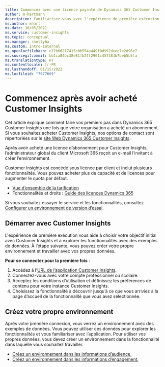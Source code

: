 ```yaml
---
title: Commencez avec une licence payante de Dynamics 365 Customer Insights
author: m-hartmann
description: Familiarisez-vous avec l'expérience de première exécution de Dynamics 365 Customer Insights et explorez ses fonctionnalités.
ms.author: mhart
ms.date: 10/05/2021
ms.service: customer-insights
ms.topic: conceptual
ms.manager: shellyha
ms.custom: intro-internal
ms.openlocfilehash: e17b66217415c0b554a449f0d992deec7e2d96e7
ms.sourcegitcommit: bb1ca84bc38e81fb2ff2961c457384b7beb5b5fa
ms.translationtype: HT
ms.contentlocale: fr-FR
ms.lasthandoff: 01/15/2022
ms.locfileid: "7977669"
---
```

# <a name="get-started-after-purchasing-customer-insights"></a>Commencez après avoir acheté Customer Insights

Cet article explique comment faire vos premiers pas dans Dynamics 365 Customer Insights une fois que votre organisation a acheté un abonnement. Si vous souhaitez acheter Customer Insights, nos options de contact sont répertoriées sur le [site Web Dynamics 365 Customer Insights](https://dynamics.microsoft.com/ai/customer-insights/). 

Après avoir acheté une licence d’abonnement pour Customer Insights, l’administrateur global du client Microsoft 365 reçoit un e-mail l’invitant à créer l’environnement. 

Customer Insights est concédé sous licence par client et inclut plusieurs fonctionnalités. Vous pouvez acheter plus de capacité et de licences pour augmenter le quota par défaut. 
- [Vue d’ensemble de la tarification](https://dynamics.microsoft.com/ai/customer-insights/pricing/)
- Fonctionnalités et droits : [Guide des licences Dynamics 365](https://go.microsoft.com/fwlink/?LinkId=866544)

Si vous souhaitez essayer le service et les fonctionnalités, consultez [Configurer un environnement de version d’essai](trial-signup.md).

## <a name="start-with-customer-insights"></a>Démarrer avec Customer Insights

L'expérience de première exécution vous aide à choisir votre objectif initial avec Customer Insights et à explorer les fonctionnalités avec des exemples de données. À l’étape suivante, vous pouvez créer votre propre environnement et travailler avec vos propres données.

**Pour se connecter pour la première fois** :

1. Accédez à l’[URL de l’application Customer Insights](https://home.ci.ai.dynamics.com).
1. Connectez-vous avec votre compte professionnel ou scolaire. 
1. Acceptez les conditions d’utilisation et définissez les préférences de contenu pour votre instance Customer Insights.
1. Choisissez la fonctionnalité à découvrir jusqu’à ce que vous arriviez à la page d’accueil de la fonctionnalité que vous avez sélectionnée.

## <a name="create-your-own-environment"></a>Créez votre propre environnement

Après votre première connexion, vous verrez un environnement avec des exemples de données. Vous pouvez utiliser ces données pour explorer les fonctionnalités et vous familiariser avec l’application. Pour utiliser vos propres données, vous devez créer un environnement dans la fonctionnalité dans laquelle vous souhaitez travailler.

- [Créez un environnement dans les informations d’audience.](audience-insights/get-started-paid.md)
- [Créez un environnement dans les informations d’engagement.](engagement-insights/create-new-environment.md) 



